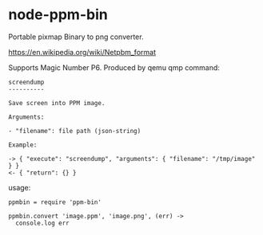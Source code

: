 node-ppm-bin
============

Portable pixmap Binary to png converter.

<https://en.wikipedia.org/wiki/Netpbm_format>

Supports Magic Number P6. Produced by qemu qmp command:

```
screendump
----------

Save screen into PPM image.

Arguments:

- "filename": file path (json-string)

Example:

-> { "execute": "screendump", "arguments": { "filename": "/tmp/image" } }
<- { "return": {} }
```


usage:

```
ppmbin = require 'ppm-bin'

ppmbin.convert 'image.ppm', 'image.png', (err) ->
  console.log err
```